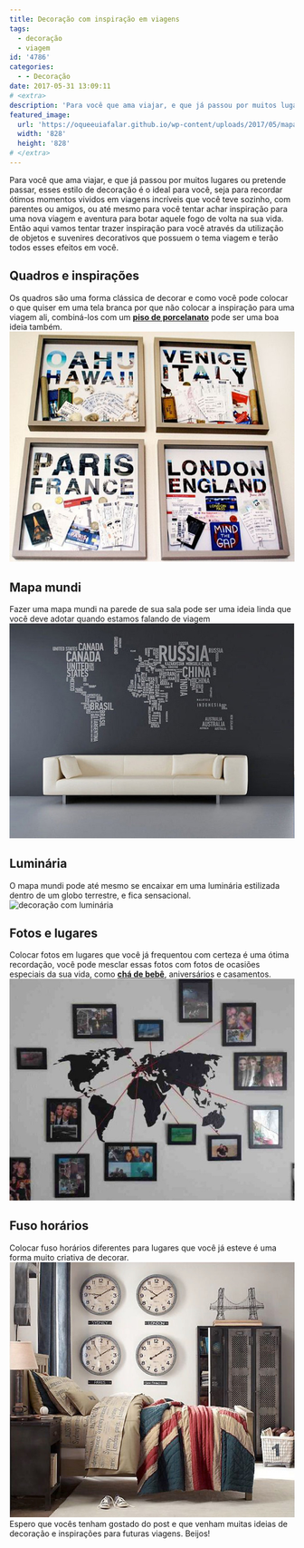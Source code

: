 ```yaml
---
title: Decoração com inspiração em viagens
tags:
  - decoração
  - viagem
id: '4786'
categories:
  - - Decoração
date: 2017-05-31 13:09:11
# <extra>
description: 'Para você que ama viajar, e que já passou por muitos lugares ou pretende passar, esses estilo de decoração é o ideal para você, seja para recordar ótimos momentos vividos em viagens incríveis que você teve sozinho, com parentes ou amigos, ou até mesmo para você tentar achar inspiração para uma nova viagem e aventura para botar aquele fogo de volta na sua vida. Então aqui vamos tentar trazer inspiração para você através da utilização de objetos e suvenires decorativos que possuem o tema viagem e terão todos esses efeitos em você. Quadros e inspirações Os quadros são uma forma clássica de decorar e como você pode colocar o que quiser em uma tela branca por que não colocar a inspiração para uma viagem ali, combiná-los com um piso de porcelanato pode ser uma boa ideia também. Mapa mundi Fazer &hellip;'
featured_image: 
  url: 'https://oqueeuiafalar.github.io/wp-content/uploads/2017/05/mapa-mundi.jpg'
  width: '828'
  height: '828'
# </extra>
---
```


Para você que ama viajar, e que já passou por muitos lugares ou pretende passar, esses estilo de decoração é o ideal para você, seja para recordar ótimos momentos vividos em viagens incríveis que você teve sozinho, com parentes ou amigos, ou até mesmo para você tentar achar inspiração para uma nova viagem e aventura para botar aquele fogo de volta na sua vida. Então aqui vamos tentar trazer inspiração para você através da utilização de objetos e suvenires decorativos que possuem o tema viagem e terão todos esses efeitos em você.

## Quadros e inspirações

Os quadros são uma forma clássica de decorar e como você pode colocar o que quiser em uma tela branca por que não colocar a inspiração para uma viagem ali, combiná-los com um [**piso de porcelanato**](http://www.dcorevoce.com.br/porcelanato-liquido/) pode ser uma boa ideia também. ![como decorar com quadros de viagem](/wp-content/uploads/2017/05/quadro-com-tema-de-viagem.jpg)

## Mapa mundi

Fazer uma mapa mundi na parede de sua sala pode ser uma ideia linda que você deve adotar quando estamos falando de viagem ![decoração com mapa mundi](/wp-content/uploads/2017/05/mapa-mundi.jpg)

## Luminária

O mapa mundi pode até mesmo se encaixar em uma luminária estilizada dentro de um globo terrestre, e fica sensacional. ![decoração com luminária ](/wp-content/uploads/2017/05/luminária-de-globo-terrestre.jpg)

## Fotos e lugares

Colocar fotos em lugares que você já frequentou com certeza é uma ótima recordação, você pode mesclar essas fotos com fotos de ocasiões especiais da sua vida, como [**chá de bebê**](http://www.dcorevoce.com.br/cha-de-bebe/), aniversários e casamentos. ![como decorar com porta retratos](/wp-content/uploads/2017/05/fotos-e-lugares.jpg)

## Fuso horários

Colocar fuso horários diferentes para lugares que você já esteve é uma forma muito criativa de decorar. ![decoração com tema de viagem](/wp-content/uploads/2017/05/fuso-horarios-decor.jpg) Espero que vocês tenham gostado do post e que venham muitas ideias de decoração e inspirações para futuras viagens. Beijos!
